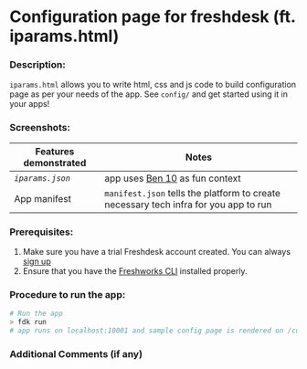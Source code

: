 # Configuration page for freshdesk (ft. iparams.html)

### Description:

`iparams.html` allows you to write html, css and js code to build configuration page as per your needs of the app. See `config/` and get started using it in your apps!

### Screenshots:

| Features demonstrated | Notes                                                                                |
| --------------------- | ------------------------------------------------------------------------------------ |
| _`iparams.json`_      | app uses [Ben 10](https://en.wikipedia.org/wiki/Ben_10) as fun context               |
| App manifest          | `manifest.json` tells the platform to create necessary tech infra for you app to run |

### Prerequisites:

1. Make sure you have a trial Freshdesk account created. You can always [sign up](https://freshdesk.com/signup)
2. Ensure that you have the [Freshworks CLI](https://community.developers.freshworks.com/t/what-are-the-prerequisites-to-install-the-freshworks-cli/234) installed properly.

### Procedure to run the app:

```sh
# Run the app
> fdk run
# app runs on localhost:10001 and sample config page is rendered on /custom_configs
```

### Additional Comments (if any)
